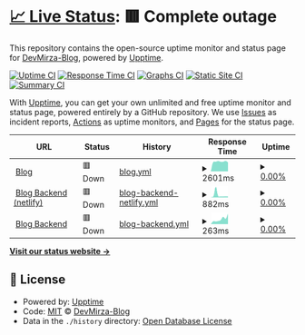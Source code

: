 # [📈 Live Status](https://DevMirza-Blog.github.io/status): <!--live status--> **🟥 Complete outage**

This repository contains the open-source uptime monitor and status page for [DevMirza-Blog](https://DevMirza-Blog.github.io/status), powered by [Upptime](https://github.com/upptime/upptime).

[![Uptime CI](https://github.com/DevMirza-Blog/status/workflows/Uptime%20CI/badge.svg)](https://github.com/DevMirza-Blog/status/actions?query=workflow%3A%22Uptime+CI%22)
[![Response Time CI](https://github.com/DevMirza-Blog/status/workflows/Response%20Time%20CI/badge.svg)](https://github.com/DevMirza-Blog/status/actions?query=workflow%3A%22Response+Time+CI%22)
[![Graphs CI](https://github.com/DevMirza-Blog/status/workflows/Graphs%20CI/badge.svg)](https://github.com/DevMirza-Blog/status/actions?query=workflow%3A%22Graphs+CI%22)
[![Static Site CI](https://github.com/DevMirza-Blog/status/workflows/Static%20Site%20CI/badge.svg)](https://github.com/DevMirza-Blog/status/actions?query=workflow%3A%22Static+Site+CI%22)
[![Summary CI](https://github.com/DevMirza-Blog/status/workflows/Summary%20CI/badge.svg)](https://github.com/DevMirza-Blog/status/actions?query=workflow%3A%22Summary+CI%22)

With [Upptime](https://upptime.js.org), you can get your own unlimited and free uptime monitor and status page, powered entirely by a GitHub repository. We use [Issues](https://github.com/DevMirza-Blog/status/issues) as incident reports, [Actions](https://github.com/DevMirza-Blog/status/actions) as uptime monitors, and [Pages](https://DevMirza-Blog.github.io/status) for the status page.

<!--start: status pages-->
<!-- This summary is generated by Upptime (https://github.com/upptime/upptime) -->
<!-- Do not edit this manually, your changes will be overwritten -->
<!-- prettier-ignore -->
| URL | Status | History | Response Time | Uptime |
| --- | ------ | ------- | ------------- | ------ |
| <img alt="" src="https://icons.duckduckgo.com/ip3/blog-devmirza.vercel.app.ico" height="13"> [Blog](https://blog-devmirza.vercel.app/) | 🟥 Down | [blog.yml](https://github.com/DevMirza-Blog/status/commits/HEAD/history/blog.yml) | <details><summary><img alt="Response time graph" src="./graphs/blog/response-time-week.png" height="20"> 2601ms</summary><br><a href="https://DevMirza-Blog.github.io/status/history/blog"><img alt="Response time 4692" src="https://img.shields.io/endpoint?url=https%3A%2F%2Fraw.githubusercontent.com%2FDevMirza-Blog%2Fstatus%2FHEAD%2Fapi%2Fblog%2Fresponse-time.json"></a><br><a href="https://DevMirza-Blog.github.io/status/history/blog"><img alt="24-hour response time 2930" src="https://img.shields.io/endpoint?url=https%3A%2F%2Fraw.githubusercontent.com%2FDevMirza-Blog%2Fstatus%2FHEAD%2Fapi%2Fblog%2Fresponse-time-day.json"></a><br><a href="https://DevMirza-Blog.github.io/status/history/blog"><img alt="7-day response time 2601" src="https://img.shields.io/endpoint?url=https%3A%2F%2Fraw.githubusercontent.com%2FDevMirza-Blog%2Fstatus%2FHEAD%2Fapi%2Fblog%2Fresponse-time-week.json"></a><br><a href="https://DevMirza-Blog.github.io/status/history/blog"><img alt="30-day response time 2550" src="https://img.shields.io/endpoint?url=https%3A%2F%2Fraw.githubusercontent.com%2FDevMirza-Blog%2Fstatus%2FHEAD%2Fapi%2Fblog%2Fresponse-time-month.json"></a><br><a href="https://DevMirza-Blog.github.io/status/history/blog"><img alt="1-year response time 4013" src="https://img.shields.io/endpoint?url=https%3A%2F%2Fraw.githubusercontent.com%2FDevMirza-Blog%2Fstatus%2FHEAD%2Fapi%2Fblog%2Fresponse-time-year.json"></a></details> | <details><summary><a href="https://DevMirza-Blog.github.io/status/history/blog">0.00%</a></summary><a href="https://DevMirza-Blog.github.io/status/history/blog"><img alt="All-time uptime 66.03%" src="https://img.shields.io/endpoint?url=https%3A%2F%2Fraw.githubusercontent.com%2FDevMirza-Blog%2Fstatus%2FHEAD%2Fapi%2Fblog%2Fuptime.json"></a><br><a href="https://DevMirza-Blog.github.io/status/history/blog"><img alt="24-hour uptime 0.00%" src="https://img.shields.io/endpoint?url=https%3A%2F%2Fraw.githubusercontent.com%2FDevMirza-Blog%2Fstatus%2FHEAD%2Fapi%2Fblog%2Fuptime-day.json"></a><br><a href="https://DevMirza-Blog.github.io/status/history/blog"><img alt="7-day uptime 0.00%" src="https://img.shields.io/endpoint?url=https%3A%2F%2Fraw.githubusercontent.com%2FDevMirza-Blog%2Fstatus%2FHEAD%2Fapi%2Fblog%2Fuptime-week.json"></a><br><a href="https://DevMirza-Blog.github.io/status/history/blog"><img alt="30-day uptime 7.96%" src="https://img.shields.io/endpoint?url=https%3A%2F%2Fraw.githubusercontent.com%2FDevMirza-Blog%2Fstatus%2FHEAD%2Fapi%2Fblog%2Fuptime-month.json"></a><br><a href="https://DevMirza-Blog.github.io/status/history/blog"><img alt="1-year uptime 44.63%" src="https://img.shields.io/endpoint?url=https%3A%2F%2Fraw.githubusercontent.com%2FDevMirza-Blog%2Fstatus%2FHEAD%2Fapi%2Fblog%2Fuptime-year.json"></a></details>
| <img alt="" src="https://icons.duckduckgo.com/ip3/devmirza-blog-backend-production.up.railway.app.ico" height="13"> [Blog Backend (netlify)](https://devmirza-blog-backend-production.up.railway.app/admin) | 🟥 Down | [blog-backend-netlify.yml](https://github.com/DevMirza-Blog/status/commits/HEAD/history/blog-backend-netlify.yml) | <details><summary><img alt="Response time graph" src="./graphs/blog-backend-netlify/response-time-week.png" height="20"> 882ms</summary><br><a href="https://DevMirza-Blog.github.io/status/history/blog-backend-netlify"><img alt="Response time 321" src="https://img.shields.io/endpoint?url=https%3A%2F%2Fraw.githubusercontent.com%2FDevMirza-Blog%2Fstatus%2FHEAD%2Fapi%2Fblog-backend-netlify%2Fresponse-time.json"></a><br><a href="https://DevMirza-Blog.github.io/status/history/blog-backend-netlify"><img alt="24-hour response time 299" src="https://img.shields.io/endpoint?url=https%3A%2F%2Fraw.githubusercontent.com%2FDevMirza-Blog%2Fstatus%2FHEAD%2Fapi%2Fblog-backend-netlify%2Fresponse-time-day.json"></a><br><a href="https://DevMirza-Blog.github.io/status/history/blog-backend-netlify"><img alt="7-day response time 882" src="https://img.shields.io/endpoint?url=https%3A%2F%2Fraw.githubusercontent.com%2FDevMirza-Blog%2Fstatus%2FHEAD%2Fapi%2Fblog-backend-netlify%2Fresponse-time-week.json"></a><br><a href="https://DevMirza-Blog.github.io/status/history/blog-backend-netlify"><img alt="30-day response time 515" src="https://img.shields.io/endpoint?url=https%3A%2F%2Fraw.githubusercontent.com%2FDevMirza-Blog%2Fstatus%2FHEAD%2Fapi%2Fblog-backend-netlify%2Fresponse-time-month.json"></a><br><a href="https://DevMirza-Blog.github.io/status/history/blog-backend-netlify"><img alt="1-year response time 318" src="https://img.shields.io/endpoint?url=https%3A%2F%2Fraw.githubusercontent.com%2FDevMirza-Blog%2Fstatus%2FHEAD%2Fapi%2Fblog-backend-netlify%2Fresponse-time-year.json"></a></details> | <details><summary><a href="https://DevMirza-Blog.github.io/status/history/blog-backend-netlify">0.00%</a></summary><a href="https://DevMirza-Blog.github.io/status/history/blog-backend-netlify"><img alt="All-time uptime 5.63%" src="https://img.shields.io/endpoint?url=https%3A%2F%2Fraw.githubusercontent.com%2FDevMirza-Blog%2Fstatus%2FHEAD%2Fapi%2Fblog-backend-netlify%2Fuptime.json"></a><br><a href="https://DevMirza-Blog.github.io/status/history/blog-backend-netlify"><img alt="24-hour uptime 0.00%" src="https://img.shields.io/endpoint?url=https%3A%2F%2Fraw.githubusercontent.com%2FDevMirza-Blog%2Fstatus%2FHEAD%2Fapi%2Fblog-backend-netlify%2Fuptime-day.json"></a><br><a href="https://DevMirza-Blog.github.io/status/history/blog-backend-netlify"><img alt="7-day uptime 0.00%" src="https://img.shields.io/endpoint?url=https%3A%2F%2Fraw.githubusercontent.com%2FDevMirza-Blog%2Fstatus%2FHEAD%2Fapi%2Fblog-backend-netlify%2Fuptime-week.json"></a><br><a href="https://DevMirza-Blog.github.io/status/history/blog-backend-netlify"><img alt="30-day uptime 7.96%" src="https://img.shields.io/endpoint?url=https%3A%2F%2Fraw.githubusercontent.com%2FDevMirza-Blog%2Fstatus%2FHEAD%2Fapi%2Fblog-backend-netlify%2Fuptime-month.json"></a><br><a href="https://DevMirza-Blog.github.io/status/history/blog-backend-netlify"><img alt="1-year uptime 0.00%" src="https://img.shields.io/endpoint?url=https%3A%2F%2Fraw.githubusercontent.com%2FDevMirza-Blog%2Fstatus%2FHEAD%2Fapi%2Fblog-backend-netlify%2Fuptime-year.json"></a></details>
| <img alt="" src="https://icons.duckduckgo.com/ip3/devmirza-blog-zaid-maker.koyeb.app.ico" height="13"> [Blog Backend](https://devmirza-blog-zaid-maker.koyeb.app/) | 🟥 Down | [blog-backend.yml](https://github.com/DevMirza-Blog/status/commits/HEAD/history/blog-backend.yml) | <details><summary><img alt="Response time graph" src="./graphs/blog-backend/response-time-week.png" height="20"> 263ms</summary><br><a href="https://DevMirza-Blog.github.io/status/history/blog-backend"><img alt="Response time 390" src="https://img.shields.io/endpoint?url=https%3A%2F%2Fraw.githubusercontent.com%2FDevMirza-Blog%2Fstatus%2FHEAD%2Fapi%2Fblog-backend%2Fresponse-time.json"></a><br><a href="https://DevMirza-Blog.github.io/status/history/blog-backend"><img alt="24-hour response time 171" src="https://img.shields.io/endpoint?url=https%3A%2F%2Fraw.githubusercontent.com%2FDevMirza-Blog%2Fstatus%2FHEAD%2Fapi%2Fblog-backend%2Fresponse-time-day.json"></a><br><a href="https://DevMirza-Blog.github.io/status/history/blog-backend"><img alt="7-day response time 263" src="https://img.shields.io/endpoint?url=https%3A%2F%2Fraw.githubusercontent.com%2FDevMirza-Blog%2Fstatus%2FHEAD%2Fapi%2Fblog-backend%2Fresponse-time-week.json"></a><br><a href="https://DevMirza-Blog.github.io/status/history/blog-backend"><img alt="30-day response time 273" src="https://img.shields.io/endpoint?url=https%3A%2F%2Fraw.githubusercontent.com%2FDevMirza-Blog%2Fstatus%2FHEAD%2Fapi%2Fblog-backend%2Fresponse-time-month.json"></a><br><a href="https://DevMirza-Blog.github.io/status/history/blog-backend"><img alt="1-year response time 358" src="https://img.shields.io/endpoint?url=https%3A%2F%2Fraw.githubusercontent.com%2FDevMirza-Blog%2Fstatus%2FHEAD%2Fapi%2Fblog-backend%2Fresponse-time-year.json"></a></details> | <details><summary><a href="https://DevMirza-Blog.github.io/status/history/blog-backend">0.00%</a></summary><a href="https://DevMirza-Blog.github.io/status/history/blog-backend"><img alt="All-time uptime 68.16%" src="https://img.shields.io/endpoint?url=https%3A%2F%2Fraw.githubusercontent.com%2FDevMirza-Blog%2Fstatus%2FHEAD%2Fapi%2Fblog-backend%2Fuptime.json"></a><br><a href="https://DevMirza-Blog.github.io/status/history/blog-backend"><img alt="24-hour uptime 0.00%" src="https://img.shields.io/endpoint?url=https%3A%2F%2Fraw.githubusercontent.com%2FDevMirza-Blog%2Fstatus%2FHEAD%2Fapi%2Fblog-backend%2Fuptime-day.json"></a><br><a href="https://DevMirza-Blog.github.io/status/history/blog-backend"><img alt="7-day uptime 0.00%" src="https://img.shields.io/endpoint?url=https%3A%2F%2Fraw.githubusercontent.com%2FDevMirza-Blog%2Fstatus%2FHEAD%2Fapi%2Fblog-backend%2Fuptime-week.json"></a><br><a href="https://DevMirza-Blog.github.io/status/history/blog-backend"><img alt="30-day uptime 7.96%" src="https://img.shields.io/endpoint?url=https%3A%2F%2Fraw.githubusercontent.com%2FDevMirza-Blog%2Fstatus%2FHEAD%2Fapi%2Fblog-backend%2Fuptime-month.json"></a><br><a href="https://DevMirza-Blog.github.io/status/history/blog-backend"><img alt="1-year uptime 44.65%" src="https://img.shields.io/endpoint?url=https%3A%2F%2Fraw.githubusercontent.com%2FDevMirza-Blog%2Fstatus%2FHEAD%2Fapi%2Fblog-backend%2Fuptime-year.json"></a></details>

<!--end: status pages-->

[**Visit our status website →**](https://DevMirza-Blog.github.io/status)

## 📄 License

- Powered by: [Upptime](https://github.com/upptime/upptime)
- Code: [MIT](./LICENSE) © [DevMirza-Blog](https://DevMirza-Blog.github.io/status)
- Data in the `./history` directory: [Open Database License](https://opendatacommons.org/licenses/odbl/1-0/)
